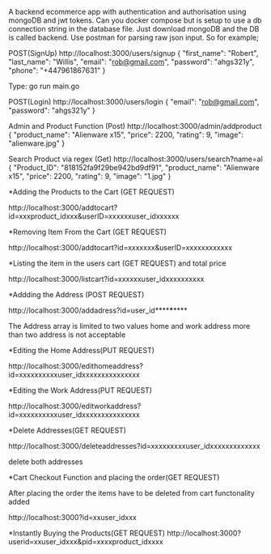 A backend ecommerce app with authentication and authorisation using mongoDB and jwt tokens. Can you docker compose but is setup to use a db connection string in the database file. Just download mongoDB and the DB is called backend. Use postman for parsing raw json input. So for example;

POST(SignUp)
http://localhost:3000/users/signup
{
  "first_name": "Robert",
  "last_name": "Willis",
  "email": "rob@gmail.com",
  "password": "ahgs321y",
  "phone": "+447961867631"
}

Type: go run main.go

POST(Login)
http://localhost:3000/users/login
{
"email": "rob@gmail.com",
"password": "ahgs321y"
}


Admin and Product Function (Post)
http://localhost:3000/admin/addproduct
{
  "product_name": "Alienware x15",
  "price": 2200,
  "rating": 9,
  "image": "alienware.jpg"
}

Search Product via regex (Get)
http://localhost:3000/users/search?name=al
{
    "Product_ID": "818152fa9f29be942bd9df91",
    "product_name": "Alienware x15",
    "price": 2200,
    "rating": 9,
    "image": "1.jpg"
  }

*Adding the Products to the Cart (GET REQUEST)

http://localhost:3000/addtocart?id=xxxproduct_idxxx&userID=xxxxxxuser_idxxxxxx

*Removing Item From the Cart (GET REQUEST)

http://localhost:3000/addtocart?id=xxxxxxx&userID=xxxxxxxxxxxx

*Listing the item in the users cart (GET REQUEST) and total price

http://localhost:3000/listcart?id=xxxxxxuser_idxxxxxxxxxx

*Addding the Address (POST REQUEST)

http://localhost:3000/addadress?id=user_id**\*\***\***\*\***

The Address array is limited to two values home and work address more than two address is not acceptable

*Editing the Home Address(PUT REQUEST)

http://localhost:3000/edithomeaddress?id=xxxxxxxxxxuser_idxxxxxxxxxxxxxxx

*Editing the Work Address(PUT REQUEST)

http://localhost:3000/editworkaddress?id=xxxxxxxxxxuser_idxxxxxxxxxxxxxxx

*Delete Addresses(GET REQUEST)

http://localhost:3000/deleteaddresses?id=xxxxxxxxxuser_idxxxxxxxxxxxxx

delete both addresses

*Cart Checkout Function and placing the order(GET REQUEST)

After placing the order the items have to be deleted from cart functonality added

http://localhost:3000?id=xxuser_idxxx

*Instantly Buying the Products(GET REQUEST) http://localhost:3000?userid=xxuser_idxxx&pid=xxxxproduct_idxxxx